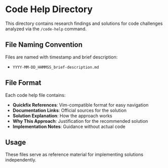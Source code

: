 # Code Help Directory

This directory contains research findings and solutions for code challenges analyzed via the `/code-help` command.

## File Naming Convention
Files are named with timestamp and brief description:
- `YYYY-MM-DD_HHMMSS_brief-description.md`

## File Format
Each code help file contains:
- **Quickfix References**: Vim-compatible format for easy navigation
- **Documentation Links**: Official sources for the solution
- **Solution Explanation**: How the approach works
- **Why This Approach**: Justification for the recommended solution
- **Implementation Notes**: Guidance without actual code

## Usage
These files serve as reference material for implementing solutions independently.